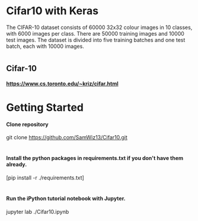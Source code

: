 # Cifar10  with Keras
The CIFAR-10 dataset consists of 60000 32x32 colour images in 10 classes, with 6000 images per class.
There are 50000 training images and 10000 test images.
The dataset is divided into five training batches and one test batch, each with 10000 images.

#
## Cifar-10
#### https://www.cs.toronto.edu/~kriz/cifar.html
#
# Getting Started
#### Clone repository
   git clone https://github.com/SamWiz13/Cifar10.git
#
####  Install the python packages in requirements.txt if you don't have them already.
  [pip install -r ./requirements.txt]
#

####  Run the iPython tutorial notebook with Jupyter.
  jupyter lab ./Cifar10.ipynb
  
  

